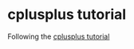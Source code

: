 # cplusplus tutorial

Following the [cplusplus tutorial](http://www.cplusplus.com/doc/tutorial/ "C++ Language Tutorial")
